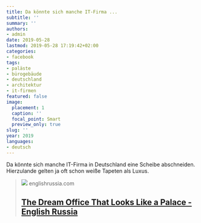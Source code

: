 ```yaml
---
title: Da könnte sich manche IT-Firma ...
subtitle: ''
summary: ''
authors:
- admin
date: 2019-05-28
lastmod: 2019-05-28 17:19:42+02:00
categories:
- facebook
tags:
- paläste
- bürogebäude
- deutschland
- architektur
- it-firmen
featured: false
image:
  placement: 1
  caption: ''
  focal_point: Smart
  preview_only: true
slug: ''
year: 2019
languages:
- deutsch
---
```


Da könnte sich manche IT-Firma in Deutschland eine Scheibe abschneiden. Hierzulande gelten ja oft schon weiße Tapeten als Luxus.
> [![](https://englishrussia.com/wp-content/uploads/2019/05/1-1.png)](http://englishrussia.com/2019/05/06/the-dream-office-that-looks-like-a-palace/)
> englishrussia.com
> ## [The Dream Office That Looks Like a Palace - English Russia](http://englishrussia.com/2019/05/06/the-dream-office-that-looks-like-a-palace/)
>